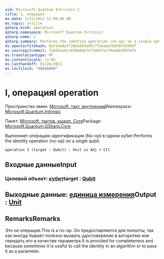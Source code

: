 ```yaml
---
uid: Microsoft.Quantum.Intrinsic.I
title: I, операция
ms.date: 1/23/2021 12:00:00 AM
ms.topic: article
qsharp.kind: operation
qsharp.namespace: Microsoft.Quantum.Intrinsic
qsharp.name: I
qsharp.summary: Performs the identity operation (no-op) on a single qubit.
ms.openlocfilehash: 0af14a9aff20da493e95c7feba6afbb907d3d69f
ms.sourcegitcommit: 71605ea9cc630e84e7ef29027e1f0ea06299747e
ms.translationtype: MT
ms.contentlocale: ru-RU
ms.lasthandoff: 01/26/2021
ms.locfileid: "98849409"
---
```

# <a name="i-operation"></a><span data-ttu-id="34e01-102">I, операция</span><span class="sxs-lookup"><span data-stu-id="34e01-102">I operation</span></span>

<span data-ttu-id="34e01-103">Пространство имен: [Microsoft. такт. внутренний](xref:Microsoft.Quantum.Intrinsic)</span><span class="sxs-lookup"><span data-stu-id="34e01-103">Namespace: [Microsoft.Quantum.Intrinsic](xref:Microsoft.Quantum.Intrinsic)</span></span>

<span data-ttu-id="34e01-104">Пакет: [Microsoft. тактов. кшарп. Core](https://nuget.org/packages/Microsoft.Quantum.QSharp.Core)</span><span class="sxs-lookup"><span data-stu-id="34e01-104">Package: [Microsoft.Quantum.QSharp.Core](https://nuget.org/packages/Microsoft.Quantum.QSharp.Core)</span></span>


<span data-ttu-id="34e01-105">Выполняет операцию идентификации (No-op) в одном кубит.</span><span class="sxs-lookup"><span data-stu-id="34e01-105">Performs the identity operation (no-op) on a single qubit.</span></span>

```qsharp
operation I (target : Qubit) : Unit is Adj + Ctl
```


## <a name="input"></a><span data-ttu-id="34e01-106">Входные данные</span><span class="sxs-lookup"><span data-stu-id="34e01-106">Input</span></span>

### <a name="target--qubit"></a><span data-ttu-id="34e01-107">Целевой объект: [кубит](xref:microsoft.quantum.lang-ref.qubit)</span><span class="sxs-lookup"><span data-stu-id="34e01-107">target : [Qubit](xref:microsoft.quantum.lang-ref.qubit)</span></span>





## <a name="output--unit"></a><span data-ttu-id="34e01-108">Выходные данные: [единица измерения](xref:microsoft.quantum.lang-ref.unit)</span><span class="sxs-lookup"><span data-stu-id="34e01-108">Output : [Unit](xref:microsoft.quantum.lang-ref.unit)</span></span>



## <a name="remarks"></a><span data-ttu-id="34e01-109">Remarks</span><span class="sxs-lookup"><span data-stu-id="34e01-109">Remarks</span></span>

<span data-ttu-id="34e01-110">Это не операция.</span><span class="sxs-lookup"><span data-stu-id="34e01-110">This is a no-op.</span></span> <span data-ttu-id="34e01-111">Он предоставляется для полноты, так как иногда бывает полезно вызвать удостоверение в алгоритме или передать его в качестве параметра.</span><span class="sxs-lookup"><span data-stu-id="34e01-111">It is provided for completeness and because sometimes it is useful to call the identity in an algorithm or to pass it as a parameter.</span></span>